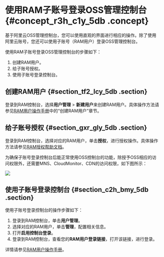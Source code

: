# 使用RAM子账号登录OSS管理控制台 {#concept_r3h_c1y_5db .concept}

基于阿里云OSS管理控制台，您可以使用直观的界面进行相应的操作。除了使用阿里云账号，您还可以使用子账号（RAM用户）登录OSS管理控制台。

使用RAM子账号登录OSS管理控制台的步骤如下：

1.  创建RAM用户。
2.  给子账号授权。
3.  使用子账号登录控制台。

## 创建RAM用户 {#section_tf2_lcy_5db .section}

登录到RAM控制台，选择**用户管理** \> **新建用户**来创建RAM用户。具体操作方法请参见[RAM用户操作手册](https://www.alibabacloud.com/help/zh/doc-detail/28647.htm)中的“创建RAM用户”章节。

## 给子账号授权 {#section_gxr_gly_5db .section}

登录到RAM控制台，选择对应的RAM用户，单击**授权**，进行授权操作。具体操作方法请参见[RAM授权帮助文档](https://www.alibabacloud.com/help/zh/doc-detail/28651.htm)。

为确保子账号登录控制台后能正常使用OSS控制台的功能，除授予OSS相应的访问权限外，还需要MNS、CloudMonitor、CDN的访问权限，如下图所示：

![](http://static-aliyun-doc.oss-cn-hangzhou.aliyuncs.com/assets/img/4737/1495_zh-CN.PNG)

## 使用子账号登录控制台 {#section_c2h_bmy_5db .section}

使用子账号登录控制台的操作步骤如下：

1.  登录到RAM控制台，单击**用户管理**。
2.  选择对应的RAM用户，单击**管理**，配置相关信息。
3.  打开**启用控制台登录**。
4.  登录到RAM控制台，查看您的**RAM用户登录链接**，打开该链接，进行登录。

详情请参见[RAM用户操作手册](https://www.alibabacloud.com/help/zh/doc-detail/28647.htm)。

